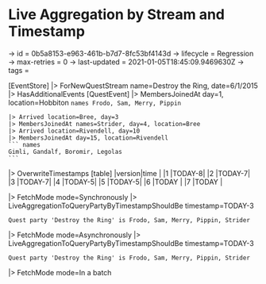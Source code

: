 # Live Aggregation by Stream and Timestamp

-> id = 0b5a8153-e963-461b-b7d7-8fc53bf4143d
-> lifecycle = Regression
-> max-retries = 0
-> last-updated = 2021-01-05T18:45:09.9469630Z
-> tags = 

[EventStore]
|> ForNewQuestStream name=Destroy the Ring, date=6/1/2015
|> HasAdditionalEvents
    [QuestEvent]
    |> MembersJoinedAt day=1, location=Hobbiton
    ``` names
    Frodo, Sam, Merry, Pippin
    ```

    |> Arrived location=Bree, day=3
    |> MembersJoinedAt names=Strider, day=4, location=Bree
    |> Arrived location=Rivendell, day=10
    |> MembersJoinedAt day=15, location=Rivendell
    ``` names
    Gimli, Gandalf, Boromir, Legolas
    ```


|> OverwriteTimestamps
    [table]
    |version|time   |
    |1      |TODAY-8|
    |2      |TODAY-7|
    |3      |TODAY-7|
    |4      |TODAY-5|
    |5      |TODAY-5|
    |6      |TODAY  |
    |7      |TODAY  |

|> FetchMode mode=Synchronously
|> LiveAggregationToQueryPartyByTimestampShouldBe timestamp=TODAY-3
``` returnValue
Quest party 'Destroy the Ring' is Frodo, Sam, Merry, Pippin, Strider
```

|> FetchMode mode=Asynchronously
|> LiveAggregationToQueryPartyByTimestampShouldBe timestamp=TODAY-3
``` returnValue
Quest party 'Destroy the Ring' is Frodo, Sam, Merry, Pippin, Strider
```

|> FetchMode mode=In a batch
~~~
